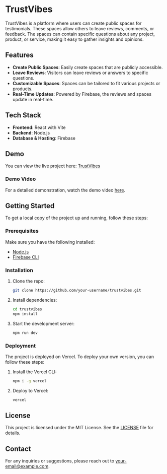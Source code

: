 # TrustVibes

TrustVibes is a platform where users can create public spaces for testimonials. These spaces allow others to leave reviews, comments, or feedback. The spaces can contain specific questions about any project, product, or service, making it easy to gather insights and opinions.

## Features

- **Create Public Spaces**: Easily create spaces that are publicly accessible.
- **Leave Reviews**: Visitors can leave reviews or answers to specific questions.
- **Customizable Spaces**: Spaces can be tailored to fit various projects or products.
- **Real-Time Updates**: Powered by Firebase, the reviews and spaces update in real-time.

## Tech Stack

- **Frontend**: React with Vite
- **Backend**: Node.js
- **Database & Hosting**: Firebase

## Demo

You can view the live project here: [TrustVibes](https://trust-vibes.vercel.app/)

### Demo Video

For a detailed demonstration, watch the demo video [here](https://res.cloudinary.com/dvpmx2xxb/video/upload/v1726028885/z4wbuieg7j1xawruva0d.mp4).

## Getting Started

To get a local copy of the project up and running, follow these steps:

### Prerequisites

Make sure you have the following installed:

- [Node.js](https://nodejs.org/)
- [Firebase CLI](https://firebase.google.com/docs/cli)

### Installation

1. Clone the repo:
    ```bash
    git clone https://github.com/your-username/trustvibes.git
    ```
2. Install dependencies:
    ```bash
    cd trustvibes
    npm install
    ```
3. Start the development server:
    ```bash
    npm run dev
    ```

### Deployment

The project is deployed on Vercel. To deploy your own version, you can follow these steps:

1. Install the Vercel CLI:
    ```bash
    npm i -g vercel
    ```
2. Deploy to Vercel:
    ```bash
    vercel
    ```

## License

This project is licensed under the MIT License. See the [LICENSE](LICENSE) file for details.

## Contact

For any inquiries or suggestions, please reach out to [your-email@example.com](mailto:your-email@example.com).
